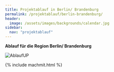 ```yaml
---
title: Projektablauf in Berlin/ Brandenburg
permalink: /projektablauf/berlin-brandenburg/
header:
  image: /assets/images/backgrounds/calendar.jpg
sidebar:
  nav: "projektablauf"
---
```

**Ablauf für die Region Berlin/ Brandenburg**

![AblaufUP](/assets/images/logos/AblaufUP.jpg) 


{% include machmit.html %}
